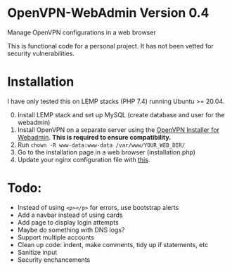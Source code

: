 # OpenVPN-WebAdmin Version 0.4
Manage OpenVPN configurations in a web browser

This is functional code for a personal project. It has not been vetted for security vulnerabilities.


# Installation

I have only tested this on LEMP stacks (PHP 7.4) running Ubuntu >= 20.04. 


0. Install LEMP stack  and set up MySQL (create database and user for the webadmin)
1. Install OpenVPN on a separate server using the [OpenVPN Installer for Webadmin](https://github.com/bhopkins0/OpenVPN-Installer-For-Webadmin). **This is required to ensure compatibility.**
2. Run `chown -R www-data:www-data /var/www/YOUR_WEB_DIR/`
3. Go to the installation page in a web browser (installation.php)
4. Update your nginx configuration file with [this](https://github.com/bhopkins0/OpenVPN-WebAdmin/wiki/Example-nginx-configuration-for-OpenVPN-Webadmin).


# Todo: 
* Instead of using `<p></p>` for errors, use bootstrap alerts
* Add a navbar instead of using cards
* Add page to display login attempts
* Maybe do something with DNS logs?
* Support multiple accounts
* Clean up code: indent, make comments, tidy up if statements, etc
* Sanitize input
* Security enchancements
